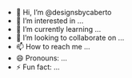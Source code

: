- 👋 Hi, I’m @designsbycaberto
- 👀 I’m interested in ...
- 🌱 I’m currently learning ...
- 💞️ I’m looking to collaborate on ...
- 📫 How to reach me ...
- 😄 Pronouns: ...
- ⚡ Fun fact: ...

<!---
designsbycaberto/designsbycaberto is a ✨ special ✨ repository because its `README.md` (this file) appears on your GitHub profile.
You can click the Preview link to take a look at your changes.
--->
